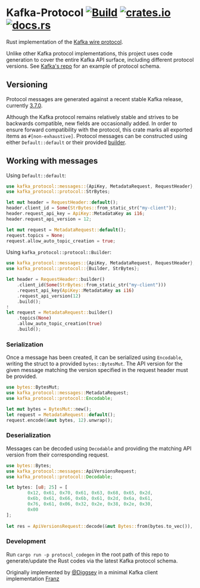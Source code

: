 # Kafka-Protocol [![Build](https://github.com/tychedelia/kafka-protocol-rs/actions/workflows/build-and-test.yml/badge.svg)](https://github.com/0x1991babe/kafka-protocol-rs/actions/workflows/build-and-test.yml) [![crates.io](https://img.shields.io/crates/v/kafka-protocol.svg)](https://crates.io/crates/kafka-protocol) [![docs.rs](https://img.shields.io/docsrs/kafka-protocol)](https://docs.rs/kafka-protocol)

Rust implementation of the [Kafka wire protocol](https://kafka.apache.org/protocol.html).

Unlike other Kafka protocol implementations, this project uses code generation to cover the entire Kafka API surface,
including different protocol versions. See [Kafka's repo](https://github.com/apache/kafka/blob/trunk/clients/src/main/resources/common/message)
for an example of protocol schema.

## Versioning

Protocol messages are generated against a recent stable Kafka release, currently [3.7.0](https://github.com/apache/kafka/releases/tag/3.7.0).

Although the Kafka protocol remains relatively stable and strives to be backwards compatible, new fields are occasionally 
added. In order to ensure forward compatibility with the protocol, this crate marks all exported items as `#[non-exhaustive]`.
Protocol messages can be constructed using either `Default::default` or their provided [builder](https://docs.rs/derive_builder/latest/derive_builder/). 

## Working with messages

Using `Default::default`:
```rust
use kafka_protocol::messages::{ApiKey, MetadataRequest, RequestHeader};
use kafka_protocol::protocol::StrBytes;

let mut header = RequestHeader::default();
header.client_id = Some(StrBytes::from_static_str("my-client"));
header.request_api_key = ApiKey::MetadataKey as i16;
header.request_api_version = 12;

let mut request = MetadataRequest::default();
request.topics = None;
request.allow_auto_topic_creation = true;
```

Using `kafka_protocol::protocol::Builder`:
```rust
use kafka_protocol::messages::{ApiKey, MetadataRequest, RequestHeader};
use kafka_protocol::protocol::{Builder, StrBytes};

let header = RequestHeader::builder()
    .client_id(Some(StrBytes::from_static_str("my-client")))
    .request_api_key(ApiKey::MetadataKey as i16)
    .request_api_version(12)
    .build();
!
let request = MetadataRequest::builder()
    .topics(None)
    .allow_auto_topic_creation(true)
    .build();
```
### Serialization

Once a message has been created, it can be serialized using `Encodable`, writing
the struct to a provided `bytes::BytesMut`. The API version for the given message
matching the version specified in the request header must be provided.

```rust
use bytes::BytesMut;
use kafka_protocol::messages::MetadataRequest;
use kafka_protocol::protocol::Encodable;

let mut bytes = BytesMut::new();
let request = MetadataRequest::default();
request.encode(&mut bytes, 12).unwrap();
```

### Deserialization

Messages can be decoded using `Decodable` and providing the matching API version from their
corresponding request.

```rust
use bytes::Bytes;
use kafka_protocol::messages::ApiVersionsRequest;
use kafka_protocol::protocol::Decodable;

let bytes: [u8; 25] = [
        0x12, 0x61, 0x70, 0x61, 0x63, 0x68, 0x65, 0x2d,
        0x6b, 0x61, 0x66, 0x6b, 0x61, 0x2d, 0x6a, 0x61,
        0x76, 0x61, 0x06, 0x32, 0x2e, 0x38, 0x2e, 0x30,
        0x00
];
 
let res = ApiVersionsRequest::decode(&mut Bytes::from(bytes.to_vec()), 3).unwrap();
```

### Development

Run `cargo run -p protocol_codegen` in the root path of this repo to generate/update the Rust codes via the latest Kafka
protocol schema.

Originally implemented by
[@Diggsey](https://github.com/Diggsey) in a minimal Kafka client implementation [Franz](https://github.com/Diggsey/franz)
